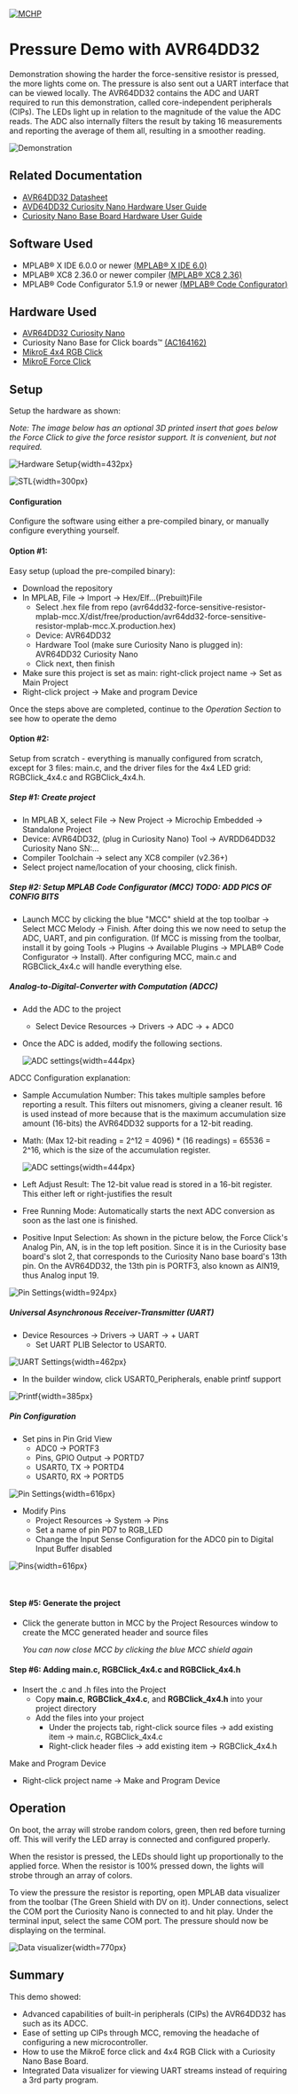 <!-- Please do not change this logo with link -->

[![MCHP](images/microchip.png)](https://www.microchip.com)

# Pressure Demo with AVR64DD32

<!-- This is where the introduction to the example goes, including mentioning the peripherals used -->
Demonstration showing the harder the force-sensitive resistor is pressed, the more lights come on. The pressure is also sent out a UART interface that can be viewed locally. The AVR64DD32 contains the ADC and UART required to run this demonstration, called core-independent peripherals (CIPs). The LEDs light up in relation to the magnitude of the value the ADC reads. The ADC also internally filters the result by taking 16 measurements and reporting the average of them all, resulting in a smoother reading.

![Demonstration](images/demonstration.gif)

## Related Documentation

<!-- Any information about an application note or tech brief can be linked here. Use unbreakable links!
     In addition a link to the device family landing page and relevant peripheral pages as well:
     - [AN3381 - Brushless DC Fan Speed Control Using Temperature Input and Tachometer Feedback](https://microchip.com/00003381/)
     - [PIC18F-Q10 Family Product Page](https://www.microchip.com/design-centers/8-bit/pic-mcus/device-selection/pic18f-q10-product-family) -->
- [AVR64DD32 Datasheet](https://ww1.microchip.com/downloads/aemDocuments/documents/MCU08/ProductDocuments/DataSheets/AVR64DD32-28-Prelim-DataSheet-DS40002315B.pdf)
- [AVD64DD32 Curiosity Nano Hardware User Guide](https://ww1.microchip.com/downloads/aemDocuments/documents/MCU08/ProductDocuments/UserGuides/AVR64DD32CNANO-Prel-HW-UserGuide-DS50003323.pdf)
- [Curiosity Nano Base Board Hardware User Guide](https://ww1.microchip.com/downloads/en/DeviceDoc/Curiosity-Nano-Base-for-Click-boards-User-Guide-50002839B.pdf)


## Software Used

<!-- All software used in this example must be listed here. Use unbreakable links!
     - MPLAB® X IDE 5.30 or newer [(microchip.com/mplab/mplab-x-ide)](http://www.microchip.com/mplab/mplab-x-ide)
     - MPLAB® XC8 2.10 or a newer compiler [(microchip.com/mplab/compilers)](http://www.microchip.com/mplab/compilers)
     - MPLAB® Code Configurator (MCC) 3.95.0 or newer [(microchip.com/mplab/mplab-code-configurator)](https://www.microchip.com/mplab/mplab-code-configurator)
     - MPLAB® Code Configurator (MCC) Device Libraries PIC10 / PIC12 / PIC16 / PIC18 MCUs [(microchip.com/mplab/mplab-code-configurator)](https://www.microchip.com/mplab/mplab-code-configurator)
     - Microchip PIC18F-Q Series Device Support (1.4.109) or newer [(packs.download.microchip.com/)](https://packs.download.microchip.com/) -->

- MPLAB® X IDE 6.0.0 or newer [(MPLAB® X IDE 6.0)](https://www.microchip.com/en-us/development-tools-tools-and-software/mplab-x-ide?utm_source=GitHub&utm_medium=TextLink&utm_campaign=MCU8_MMTCha_MPAE_Examples&utm_content=avr64dd32-force-sensitive-resistor-mplab-mcc-github)
- MPLAB® XC8 2.36.0 or newer compiler [(MPLAB® XC8 2.36)](https://www.microchip.com/en-us/development-tools-tools-and-software/mplab-xc-compilers?utm_source=GitHub&utm_medium=TextLink&utm_campaign=MCU8_MMTCha_MPAE_Examples&utm_content=avr64dd32-force-sensitive-resistor-mplab-mcc-github)
- MPLAB® Code Configurator 5.1.9 or newer [(MPLAB® Code Configurator)](https://www.microchip.com/en-us/tools-resources/configure/mplab-code-configurator)

## Hardware Used

<!-- All hardware used in this example must be listed here. Use unbreakable links!
     - PIC18F47Q10 Curiosity Nano [(DM182029)](https://www.microchip.com/Developmenttools/ProductDetails/DM182029)
     - Curiosity Nano Base for Click boards™ [(AC164162)](https://www.microchip.com/Developmenttools/ProductDetails/AC164162)
     - POT Click board™ [(MIKROE-3402)](https://www.mikroe.com/pot-click) -->
- [AVR64DD32 Curiosity Nano](https://www.microchip.com/en-us/product/AVR64DD32)
- Curiosity Nano Base for Click boards™ [(AC164162)](https://www.microchip.com/Developmenttools/ProductDetails/AC164162)
- [MikroE 4x4 RGB Click](https://www.mikroe.com/4x4-rgb-click)
- [MikroE Force Click](https://www.mikroe.com/force-click)

## Setup

<!-- Explain how to connect hardware and set up software. Depending on complexity, step-by-step instructions and/or tables and/or images can be used -->

Setup the hardware as shown:

*Note: The image below has an optional 3D printed insert that goes below the Force Click to give the force resistor support. It is convenient, but not required.*

![Hardware Setup](images/hardware_setup.JPG){width=432px}

![STL](images/force_click_support.png){width=300px}

#### Configuration

Configure the software using either a pre-compiled binary, or manually configure everything yourself.

#### Option #1:

Easy setup (upload the pre-compiled binary):

* Download the repository
* In MPLAB, File &rarr; Import &rarr; Hex/Elf...(Prebuilt)File
  * Select .hex file from repo (avr64dd32-force-sensitive-resistor-mplab-mcc.X/dist/free/production/avr64dd32-force-sensitive-resistor-mplab-mcc.X.production.hex)
  * Device: AVR64DD32
  * Hardware Tool (make sure Curiosity Nano is plugged in): AVR64DD32 Curiosity Nano
  * Click next, then finish
* Make sure this project is set as main: right-click project name &rarr; Set as Main Project
* Right-click project &rarr; Make and program Device

Once the steps above are completed, continue to the *Operation Section* to see how to operate the demo

#### Option #2:
Setup from scratch - everything is manually configured from scratch, except for 3 files: main.c, and the driver files for the 4x4 LED grid: RGBClick_4x4.c and RGBClick_4x4.h.

##### Step #1: Create project
 * In MPLAB X, select File &rarr; New Project &rarr; Microchip Embedded &rarr; Standalone Project
 * Device: AVR64DD32, (plug in Curiosity Nano) Tool &rarr; AVRDD64DD32 Curiosity Nano  SN:...
 * Compiler Toolchain &rarr; select any XC8 compiler (v2.36+)
 * Select project name/location of your choosing, click finish.

##### Step #2: Setup MPLAB Code Configurator (MCC)  TODO: ADD PICS OF CONFIG BITS
* Launch MCC by clicking the blue "MCC" shield at the top toolbar &rarr; Select MCC Melody &rarr; Finish. After doing this we now need to setup the ADC, UART, and pin configuration.
(If MCC is missing from the toolbar, install it by going Tools &rarr; Plugins &rarr; Available Plugins &rarr; MPLAB® Code Configurator &rarr; Install). After configuring MCC, main.c and RGBClick_4x4.c will handle everything else.

##### Analog-to-Digital-Converter with Computation (ADCC)

* Add the ADC to the project
  * Select Device Resources &rarr; Drivers &rarr; ADC &rarr; + ADC0
* Once the ADC is added, modify the following sections.


  ![ADC settings](images/adc_settings.png){width=444px}

ADCC Configuration explanation:
  * Sample Accumulation Number: This takes multiple samples before reporting a result. This filters out misnomers, giving a cleaner result. 16 is used instead of more because that is the maximum accumulation size amount (16-bits) the AVR64DD32 supports for a 12-bit reading.

   * Math: (Max 12-bit reading = 2^12 = 4096) * (16 readings) = 65536 = 2^16, which is the size of the accumulation register.

     ![ADC settings](images/accumulation.png){width=444px}

  * Left Adjust Result: The 12-bit value read is stored in a 16-bit register. This either left or right-justifies the result
  * Free Running Mode: Automatically starts the next ADC conversion as soon as the last one is finished.
  * Positive Input Selection: As shown in the picture below, the Force Click's Analog Pin, AN, is in the top left position. Since it is in the Curiosity base board's slot 2, that corresponds to the Curiosity Nano base board's 13th pin. On the AVR64DD32, the 13th pin is PORTF3, also known as AIN19, thus Analog input 19.

  ![Pin Settings](images/pin_selection.png){width=924px}
  <br>

##### Universal Asynchronous Receiver-Transmitter (UART)
  * Device Resources &rarr; Drivers &rarr; UART &rarr; + UART
    * Set UART PLIB Selector to USART0.

  ![UART Settings](images/uart1.png){width=462px}

  * In the builder window, click USART0_Peripherals, enable printf support

  ![Printf](images/printf_support.png){width=385px}
<br>

##### Pin Configuration

  * Set pins in Pin Grid View
    * ADC0 &rarr; PORTF3
    * Pins, GPIO Output &rarr; PORTD7
    * USART0, TX &rarr; PORTD4
    * USART0, RX &rarr; PORTD5

  ![Pin Settings](images/pin_grid_view.png){width=616px}


  * Modify Pins
    * Project Resources &rarr; System &rarr; Pins
    * Set a name of pin PD7 to RGB_LED
    * Change the Input Sense Configuration for the ADC0 pin to Digital Input Buffer disabled

  ![Pins](images/pins.png){width=616px}

<br>

#### Step #5: Generate the project
  * Click the generate button in MCC by the Project Resources window to create the MCC generated header and source files

    *You can now close MCC by clicking the blue MCC shield again*


#### Step #6: Adding main.c, RGBClick_4x4.c and RGBClick_4x4.h
* Insert the .c and .h files into the Project
  * Copy **main.c**, **RGBClick_4x4.c**, and **RGBClick_4x4.h** into your project directory
  * Add the files into your project
    * Under the projects tab, right-click source files &rarr; add existing item &rarr; main.c, RGBClick_4x4.c
    * Right-click header files &rarr; add existing item &rarr; RGBClick_4x4.h

Make and Program Device
* Right-click project name &rarr; Make and Program Device


## Operation

<!-- Explain how to operate the example. Depending on complexity, step-by-step instructions and/or tables and/or images can be used -->
On boot, the array will strobe random colors, green, then red before turning off. This will verify the LED array is connected and configured properly.

When the resistor is pressed, the LEDs should light up proportionally to the applied force. When the resistor is 100% pressed down, the lights will strobe through an array of colors.

To view the pressure the resistor is reporting, open MPLAB data visualizer from the toolbar (The Green Shield with DV on it).
Under connections, select the COM port the Curiosity Nano is connected to and hit play.
Under the terminal input, select the same COM port. The pressure should now be displaying on the terminal.

![Data visualizer](images/data_vis_output.png){width=770px}

## Summary

<!-- Summarize what the example has shown -->
This demo showed:
 - Advanced capabilities of built-in peripherals (CIPs) the AVR64DD32 has such as its ADCC.
 - Ease of setting up CIPs through MCC, removing the headache of configuring a new microcontroller.
 - How to use the MikroE force click and 4x4 RGB Click with a Curiosity Nano Base Board.
 - Integrated Data visualizer for viewing UART streams instead of requiring a 3rd party program.
